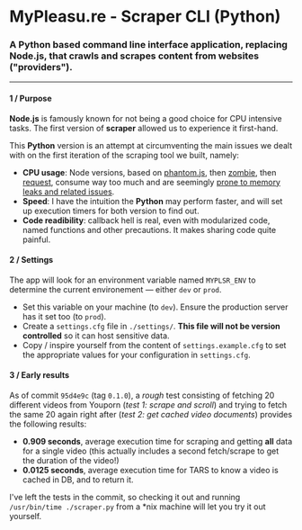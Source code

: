 MyPleasu.re - Scraper CLI (Python)
=================================

### A Python based command line interface application, replacing Node.js, that crawls and scrapes content from websites ("providers").

---

#### 1 / Purpose

**Node.js** is famously known for not being a good choice for CPU intensive tasks. The first version of **scraper** allowed us to experience it first-hand.

This **Python** version is an attempt at circumventing the main issues we dealt with on the first iteration of the scraping tool we built, namely:

- **CPU usage**: Node versions, based on [phantom.js](https://github.com/ariya/phantomjs), then [zombie](http://zombie.labnotes.org/), then [request](https://github.com/request/request), consume way too much and are seemingly [prone to memory leaks and related issues](https://www.google.fr/webhp?sourceid=chrome-instant&ion=1&espv=2&ie=UTF-8#safe=off&q=phantomjs%20memory%20leak).
- **Speed**: I have the intuition the **Python** may perform faster, and will set up execution timers for both version to find out.
- **Code readibility**: callback hell is real, even with modularized code, named functions and other precautions. It makes sharing code quite painful.

#### 2 / Settings

The app will look for an environment variable named `MYPLSR_ENV` to determine the current environement — either `dev` or `prod`.

- Set this variable on your machine (to `dev`). Ensure the production server has it set too (to `prod`).
- Create a `settings.cfg` file in `./settings/`. **This file will not be version controlled** so it can host sensitive data.
- Copy / inspire yourself from the content of `settings.example.cfg` to set the appropriate values for your configuration in `settings.cfg`.

#### 3 / Early results

As of commit `95d4e9c` (tag `0.1.0`), a _rough_ test consisting of fetching 20 different videos from Youporn (_test 1: scrape and scroll_) and trying to fetch the same 20 again right after (_test 2: get cached video documents_) provides the following results:

- **0.909 seconds**, average execution time for scraping and getting **all** data for a single video (this actually includes a second fetch/scrape to get the duration of the video!)
- **0.0125 seconds**, average execution time for TARS to know a video is cached in DB, and to return it.

I've left the tests in the commit, so checking it out and running `/usr/bin/time ./scraper.py` from a *nix machine will let you try it out yourself.
